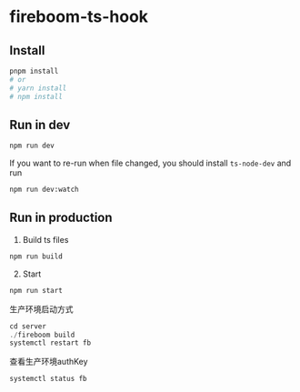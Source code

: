 # fireboom-ts-hook

## Install

```bash
pnpm install
# or
# yarn install
# npm install
```

## Run in dev

```bash
npm run dev
```

If you want to re-run when file changed, you should install `ts-node-dev` and run

```bash
npm run dev:watch
```

## Run in production

1. Build ts files

```bash
npm run build
```

2. Start

```bash
npm run start
```

生产环境启动方式
```ts
cd server 
./fireboom build
systemctl restart fb
```
查看生产环境authKey
```ts
systemctl status fb
```